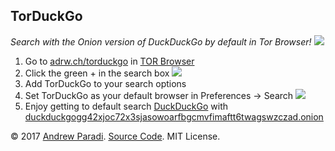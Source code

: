 TorDuckGo
---

*Search with the Onion version of DuckDuckGo by default in Tor Browser!*
![](http://www.adrw.ch/torduckgo/img/preview.png)

1. Go to [adrw.ch/torduckgo](http://www.adrw.ch/torduckgo/) in [TOR Browser](https://www.torproject.org/projects/torbrowser.html)
2. Click the green + in the search box
![](http://www.adrw.ch/torduckgo/img/green-search.png)
3. Add TorDuckGo to your search options
4. Set TorDuckGo as your default browser in Preferences -> Search
![](http://www.adrw.ch/torduckgo/img/choose-default-search.png)
5. Enjoy getting to default search [DuckDuckGo](https://duckduckgo.com) with [duckduckgogg42xjoc72x3sjasowoarfbgcmvfimaftt6twagswzczad.onion](https://duckduckgogg42xjoc72x3sjasowoarfbgcmvfimaftt6twagswzczad.onion/)

&copy; 2017 [Andrew Paradi](http://www.adrw.ch/). [Source Code](https://github.com/andrewparadi/torduckgo/tree/gh-pages). MIT License.
